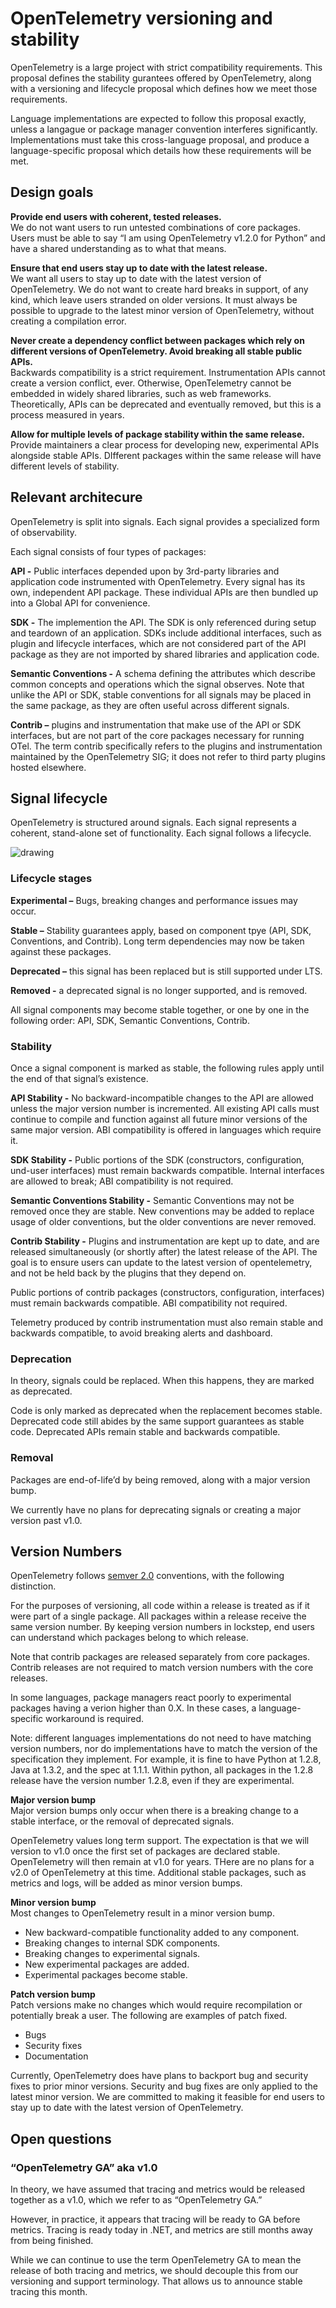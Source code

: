 # OpenTelemetry versioning and stability

OpenTelemetry is a large project with strict compatibility requirements. This proposal defines the stability gurantees offered by OpenTelemetry, along with a versioning and lifecycle proposal which defines how we meet those requirements.

Language implementations are expected to follow this proposal exactly, unless a langague or package manager convention interferes significantly. Implementations must take this cross-language proposal, and produce a language-specific proposal which details how these requirements will be met.

## Design goals

**Provide end users with coherent, tested releases.**  
We do not want users to run untested combinations of core packages. Users must be able to say “I am using OpenTelemetry v1.2.0 for Python” and have a shared understanding as to what that means.

**Ensure that end users stay up to date with the latest release.**  
We want all users to  stay up to date with the latest version of OpenTelemetry. We do not want to create hard breaks in support, of any kind, which leave users stranded on older versions. It must always be possible to upgrade to the latest minor version of OpenTelemetry, without creating a compilation error.

**Never create a dependency conflict between packages which rely on different versions of OpenTelemetry. Avoid breaking all stable public APIs.**  
Backwards compatibility is a strict requirement. Instrumentation APIs cannot create a version conflict, ever. Otherwise, OpenTelemetry cannot be embedded in widely shared libraries, such as web frameworks. Theoretically, APIs can be deprecated and eventually removed, but this is a process measured in years.

**Allow for multiple levels of package stability within the same release.**  
Provide maintainers a clear process for developing new, experimental APIs alongside stable APIs. DIfferent packages within the same release will have different levels of stability.

## Relevant architecure

OpenTelemetry is split into signals. Each signal provides a specialized form of observability.

Each signal consists of four types of packages:

**API -** Public interfaces depended upon by 3rd-party libraries and application code instrumented with  OpenTelemetry. Every signal has its own, independent API package. These individual APIs are then bundled up into a Global API for convenience.

**SDK -** The implemention the API. The SDK is only referenced during setup and teardown of an application. SDKs include additional interfaces, such as plugin and lifecycle interfaces, which are not considered part of the API package as they are not imported by shared libraries and application code.

**Semantic Conventions -** A schema defining the attributes which describe common concepts and operations which the signal observes. Note that unlike the API or SDK, stable conventions for all signals may be placed in the same package, as they are often useful across different signals.

**Contrib –** plugins and instrumentation that make use of the API or SDK interfaces, but are not part of the core packages necessary for running OTel. The term contrib specifically refers to the plugins and instrumentation maintained by the OpenTelemetry SIG; it does not refer to third party plugins hosted elsewhere.

## Signal lifecycle

OpenTelemetry is structured around signals. Each signal represents a coherent, stand-alone set of functionality. Each signal follows a lifecycle.

![drawing](img/0143_api_lifecycle.png)

### Lifecycle stages

**Experimental –** Bugs, breaking changes and performance issues may occur.

**Stable –**  Stability guarantees apply, based on component tpye (API, SDK, Conventions, and Contrib). Long term dependencies may now be taken against these packages.

**Deprecated –** this signal has been replaced but is still supported under LTS.

**Removed -** a deprecated signal is no longer supported, and is removed.

All signal components may become stable together, or one by one in the following order: API, SDK, Semantic Conventions, Contrib.

### Stability

Once a signal component is marked as stable, the following rules apply until the end of that signal’s existence.

**API Stability -**
No backward-incompatible changes to the API are allowed unless the major version number is incremented. All existing API calls must continue to compile and function against all future minor versions of the same major version. ABI compatibility is offered in languages which require it.

**SDK Stability -**
Public portions of the SDK (constructors, configuration, und-user interfaces) must remain backwards compatible. Internal interfaces are allowed to break; ABI compatibility is not required.

**Semantic Conventions Stability -**
Semantic Conventions may not be removed once they are stable. New conventions may be added to replace usage of older conventions, but the older conventions are never removed.

**Contrib Stability -**
Plugins and instrumentation are kept up to date, and are released simultaneously (or shortly after) the latest release of the API. The goal is to ensure users can update to the latest version of opentelemetry, and not be held back by the plugins that they depend on.

Public portions of contrib packages (constructors, configuration, interfaces) must remain backwards compatible. ABI compatibility not required.

Telemetry produced by contrib instrumentation must also remain stable and backwards compatible, to avoid breaking alerts and dashboard.

### Deprecation

In theory, signals could be replaced. When this happens, they are marked as deprecated.

Code is only marked as deprecated when the replacement becomes stable. Deprecated code still abides by the same support guarantees as stable code. Deprecated APIs remain stable and backwards compatible.

### Removal

Packages are end-of-life’d by being removed, along with a major version bump.

We currently have no plans for deprecating signals or creating a major version past v1.0.

## Version Numbers

OpenTelemetry follows [semver 2.0](https://semver.org/) conventions, with the following distinction.

For the purposes of versioning, all code within a release is treated as if it were part of a single package. All packages within a release receive the same version number. By keeping version numbers in lockstep, end users can understand which packages belong to which release.

Note that contrib packages are released separately from core packages. Contrib releases are not required to match version numbers with the core releases.

In some languages, package managers react poorly to experimental packages having a verion higher than 0.X. In these cases, a language-specific workaround is required.

Note: different languages implementations do not need to have matching version numbers, nor do implementations have to match the version of the specification they implement. For example, it is fine to have Python at 1.2.8, Java at 1.3.2, and the spec at 1.1.1. Within python, all packages in the 1.2.8 release have the version number 1.2.8, even if they are experimental.

**Major version bump**  
Major version bumps only occur when there is a breaking change to a stable interface, or the removal of deprecated signals.

OpenTelemetry values long term support. The expectation is that we will version to v1.0 once the first set of packages are declared stable. OpenTelemetry will then remain at v1.0 for years. THere are no plans for a v2.0 of OpenTelemetry at this time. Additional stable packages, such as metrics and logs, will be added as minor version bumps.

**Minor version bump**  
Most changes to OpenTelemetry result in a minor version bump.

* New backward-compatible functionality added to any component.
* Breaking changes to internal SDK components.
* Breaking changes to experimental signals.
* New experimental packages are added.
* Experimental packages become stable.

**Patch version bump**  
Patch versions make no changes which would require recompilation or potentially break a user. The following are examples of patch fixed. 

* Bugs
* Security fixes
* Documentation

Currently, OpenTelemetry does have plans to backport bug and security fixes to prior minor versions. Security and bug fixes are only applied to the latest minor version. We are committed to making it feasible for end users to stay up to date with the latest version of OpenTelemetry.

## Open questions

### “OpenTelemetry GA” aka v1.0

In theory, we have assumed that tracing and metrics would be released together as a v1.0, which we refer to as “OpenTelemetry GA.”

However, in practice, it appears that tracing will be ready to GA before metrics. Tracing is ready today in .NET, and metrics are still months away from being finished.

While we can continue to use the term OpenTelemetry GA to mean the release of both tracing and metrics, we should decouple this from our versioning and support terminology.  That allows us to announce stable tracing this month.
